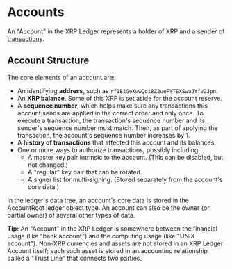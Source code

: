 # Accounts

An "Account" in the XRP Ledger represents a holder of XRP and a sender of [transactions](transaction-formats.html).

## Account Structure

The core elements of an account are:

- An identifying **address**, such as `rf1BiGeXwwQoi8Z2ueFYTEXSwuJYfV2Jpn`.
- An **XRP balance**. Some of this XRP is set aside for the account reserve.
- A **sequence number**, which helps make sure any transactions this account sends are applied in the correct order and only once. To execute a transaction, the transaction's sequence number and its sender's sequence number must match. Then, as part of applying the transaction, the account's sequence number increases by 1.
- A **history of transactions** that affected this account and its balances.
- One or more ways to authorize transactions, possibly including:
    - A master key pair intrinsic to the account. (This can be disabled, but not changed.)
    - A "regular" key pair that can be rotated.
    - A signer list for multi-signing. (Stored separately from the account's core data.)

In the ledger's data tree, an account's core data is stored in the AccountRoot ledger object type. An account can also be the owner (or partial owner) of several other types of data.

**Tip:** An "Account" in the XRP Ledger is somewhere between the financial usage (like "bank account") and the computing usage (like "UNIX account"). Non-XRP currencies and assets are not stored in an XRP Ledger Account itself; each such asset is stored in an accounting relationship called a "Trust Line" that connects two parties.

